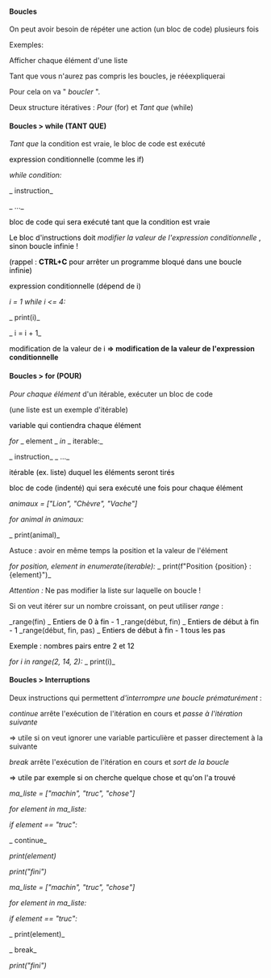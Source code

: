 #### Boucles

On peut avoir besoin de répéter une action \(un bloc de code\) plusieurs fois

Exemples:

Afficher chaque élément d'une liste

Tant que vous n'aurez pas compris les boucles\, je rééexpliquerai

Pour cela on va " _boucler_ "\.

Deux structure itératives :  _Pour_  \(for\) et  _Tant que_  \(while\)

#### Boucles > while (TANT QUE)

_Tant que_  la condition est vraie\, le bloc de code est exécuté

<span style="color:#000000">expression conditionnelle \(comme les if\)</span>

_while condition:_

_	instruction_

_	\.\.\._

<span style="color:#000000">bloc de code qui sera exécuté tant que la condition est vraie</span>

<span style="color:#000000">Le bloc d'instructions doit </span>  _modifier la valeur de l'expression conditionnelle_  <span style="color:#000000">\, sinon boucle infinie \!</span>

<span style="color:#000000">\(rappel : </span>  <span style="color:#000000"> __CTRL\+C__ </span>  <span style="color:#000000"> pour arrêter un programme bloqué dans une boucle infinie\)</span>

<span style="color:#000000">expression conditionnelle \(dépend de i\)</span>

_i = 1_  _while i <= 4:_

_	print\(i\)_

_	i = i \+ 1_

<span style="color:#000000">modification de la valeur de i</span>  __⇒ modification de la valeur de l'expression conditionnelle__

#### Boucles > for (POUR)

_Pour chaque élément_  d'un itérable\, exécuter un bloc de code

\(une liste est un exemple d'itérable\)

<span style="color:#000000">variable qui contiendra chaque élément</span>

_for_  _ element _  _in_  _ iterable:_

_	instruction_  _	…_

<span style="color:#000000">itérable \(ex\. liste\) duquel les éléments seront tirés</span>

<span style="color:#000000">bloc de code \(indenté\) qui sera exécuté une fois pour chaque élément</span>

_animaux = \["Lion"\, "Chèvre"\, "Vache"\]_

_for animal in animaux:_

_	print\(animal\)_

Astuce : avoir en même temps la position et la valeur de l'élément

_for position\, element in enumerate\(iterable\):_  _	print\(f"Position \{position\} : \{element\}"\)_

_Attention :_  Ne pas modifier la liste sur laquelle on boucle \!

Si on veut itérer sur un nombre croissant\, on peut utiliser  _range_  :

_range\(fin\)		_  <span style="color:#000000">Entiers de 0 à fin \- 1</span>  _range\(début\, fin\)	_  <span style="color:#000000">Entiers de début à fin \- 1</span>  _range\(début\, fin\, pas\)	_  <span style="color:#000000">Entiers de début à fin \- 1 tous les pas</span>

<span style="color:#000000">Exemple : nombres pairs entre 2 et 12</span>

_for i in range\(2\, 14\, 2\):_  _	print\(i\)_

#### Boucles > Interruptions

Deux instructions qui permettent  _d'interrompre une boucle prématurément_  :

_continue_  arrête l'exécution de l'itération en cours et  _passe à l'itération suivante_

=> utile si on veut ignorer une variable particulière et passer directement à la suivante

_break_  arrête l'exécution de l'itération en cours et  _sort de la boucle_

<span style="color:#000000">=> utile par exemple si on cherche quelque chose et qu'on l'a trouvé</span>

_ma\_liste = \["machin"\, "truc"\, "chose"\]_

_for element in ma\_liste:_

_if element == "truc":_

_	continue_

_print\(element\)_

_print\("fini"\)_

_ma\_liste = \["machin"\, "truc"\, "chose"\]_

_for element in ma\_liste:_

_if element == "truc":_

_	print\(element\)_

_	break_

_print\("fini"\)_